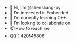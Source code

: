 - 👋 Hi, I’m @shenshang-py
- 👀 I’m interested in Embedded
- 🌱 I’m currently learning C++
- 💞️ I’m looking to collaborate on 
- 📫 How to reach me 
-   QQ：420545806
<!---
shenshang-py/shenshang-py is a ✨ special ✨ repository because its `README.md` (this file) appears on your GitHub profile.
You can click the Preview link to take a look at your changes.
--->

